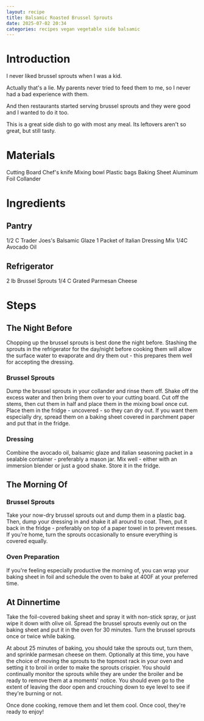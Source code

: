 ```yaml
---
layout: recipe
title: Balsamic Roasted Brussel Sprouts
date: 2025-07-02 20:34
categories: recipes vegan vegetable side balsamic
---
```


# Introduction #

I never liked brussel sprouts when I was a kid.

Actually that's a lie. My parents never tried to feed them to me, so I never had a bad experience with them.

And then restaurants started serving brussel sprouts and they were good and I wanted to do it too.

This is a great side dish to go with most any meal. Its leftovers aren't so great, but still tasty.

# Materials #

Cutting Board
Chef's knife
Mixing bowl
Plastic bags
Baking Sheet
Aluminum Foil
Collander

# Ingredients #

## Pantry ##
1/2 C Trader Joes's Balsamic Glaze
1 Packet of Italian Dressing Mix
1/4C Avocado Oil

## Refrigerator ##

2 lb Brussel Sprouts
1/4 C Grated Parmesan Cheese

# Steps #

## The Night Before ##

Chopping up the brussel sprouts is best done the night before. Stashing the sprouts in the refrigerator for the day/night before cooking them will allow the surface water to evaporate and dry them out - this prepares them well for accepting the dressing.

### Brussel Sprouts ###

Dump the brussel sprouts in your collander and rinse them off. Shake off the excess water and then bring them over to your cutting board. Cut off the stems, then cut them in half and place them in the mixing bowl once cut. Place them in the fridge - uncovered - so they can dry out. If you want them especially dry, spread them on a baking sheet covered in parchment paper and put that in the fridge.

### Dressing ###

Combine the avocado oil, balsamic glaze and italian seasoning packet in a sealable container - preferably a mason jar. Mix well - either with an immersion blender or just a good shake. Store it in the fridge.

## The Morning Of ##

### Brussel Sprouts ###

Take your now-dry brussel sprouts out and dump them in a plastic bag. Then, dump your dressing in and shake it all around to coat. Then, put it back in the fridge - preferably on top of a paper towel in to prevent messes. If you're home, turn the sprouts occasionally to ensure everything is covered equally.

### Oven Preparation ###

If you're feeling especially productive the morning of, you can wrap your baking sheet in foil and schedule the oven to bake at 400F at your preferred time.

## At Dinnertime ##

Take the foil-covered baking sheet and spray it with non-stick spray, or just wipe it down with olive oil. Spread the brussel sprouts evenly out on the baking sheet and put it in the oven for 30 minutes. Turn the brussel sprouts once or twice while baking.

At about 25 minutes of baking, you should take the sprouts out, turn them, and sprinkle parmesan cheese on them.  Optionally at this time, you have the choice of moving the sprouts to the topmost rack in your oven and setting it to broil in order to make the sprouts crispier. You should continually monitor the sprouts while they are under the broiler and be ready to remove them at a moments' notice. You should even go to the extent of leaving the door open and crouching down to eye level to see if they're burning or not.

Once done cooking, remove them and let them cool. Once cool, they're ready to enjoy!







